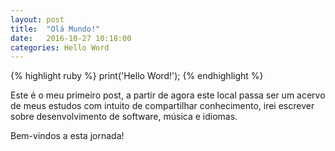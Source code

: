 ```yaml
---
layout: post
title:  "Olá Mundo!"
date:   2016-10-27 10:18:00
categories: Hello Word
---
```


 
{% highlight ruby %}
print('Hello Word!');
{% endhighlight %}

Este é o meu primeiro post, a partir de agora este local passa ser um acervo de meus estudos com intuito de compartilhar conhecimento, irei escrever sobre desenvolvimento de software, música e idiomas. 

Bem-vindos a esta jornada!